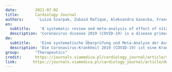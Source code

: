 ```yaml
---
date:        2021-07-02
title:       Cardiology Journal 
authors:      'Luiza Szarpak, Zubaid Rafique, Aleksandra Gasecka, Francesco Chirico, Wladyslaw Gawel, Jacek Hernik, Halla Kaminska, Krzysztof J. Filipiak, Milosz J. Jaguszewski & Lukasz Szarpak'
en:
  subtitle:    'A systematic review and meta-analysis of effect of vitamin D levels on the incidence of COVID-19'
  description: 'Coronavirus disease 2019 (COVID-19) is a disease primarily affecting the respiratory tract, however due to the nature of the pathogenesis it is able to affect the whole body. So far, no causative treatment has been found and the main strategy when dealing with COVID-19 relies on widespread vaccination programs and symptomatic treatment. Vitamin D due to its ability to modulate the immunological system has been proposed as a factor playing role in the organism response to the severe acute respiratory syndrome coronavirus 2 (SARS-CoV-2) infection. Therefore, we decided to perform this meta-analysis which aimed to establish a connection between vitamin D status and COVID-19 infection. Study was designed as a systematic review and meta-analysis. PubMed, EMBASE, Web of Science, Cochrane Collaboration Databases and Scopus electronic databases were searched for relevant studies from database inception to May 10th, 2021. Mean differences (MDs) with their 95% confidence intervals (CI) were calculated. 13 studies providing data for 14,485 participants met the inclusion criteria. Mean vitamin D levels in SARS-CoV-2 negative patients was 17.7 ± 6.9 ng/mL compared to SARS-CoV-2 positive patients 14.1 ± 8.2 ng/mL (MD = 3.93; 95% CI 2.84–5.02; I2 = 99%; p < 0.001). Low serum vitamin D levels are statistically significantly associated with the risk of COVID-19 infection. Supplementation of vitamin D especially in the deficiency risk groups is indicated.'
de: 
  subtitle:    'Eine systematische Überprüfung und Meta-Analyse der Auswirkungen des Vitamin-D-Spiegels auf das Auftreten von COVID-19'
  description: 'Die Coronavirus-Krankheit 2019 (COVID-19) ist eine Krankheit, die in erster Linie die Atemwege befällt, aufgrund der Art der Pathogenese jedoch den gesamten Körper befallen kann. Bislang wurde noch keine ursächliche Behandlung gefunden, und die Hauptstrategie im Umgang mit COVID-19 beruht auf breit angelegten Impfprogrammen und symptomatischer Behandlung. Vitamin D wurde aufgrund seiner Fähigkeit, das Immunsystem zu modulieren, als ein Faktor vorgeschlagen, der eine Rolle bei der Reaktion des Organismus auf die Infektion mit dem schweren akuten respiratorischen Syndrom Coronavirus 2 (SARS-CoV-2) spielt. Daher haben wir uns entschlossen, diese Meta-Analyse durchzuführen, um einen Zusammenhang zwischen dem Vitamin-D-Status und der COVID-19-Infektion herzustellen. Die Studie wurde als systematische Übersichtsarbeit und Meta-Analyse konzipiert. Die elektronischen Datenbanken PubMed, EMBASE, Web of Science, Cochrane Collaboration Databases und Scopus wurden nach relevanten Studien vom Beginn der Datenbank bis zum 10. Mai 2021 durchsucht. Die mittleren Unterschiede (MD) wurden mit 95 %-Konfidenzintervallen (CI) berechnet. 13 Studien mit Daten von 14.485 Teilnehmern erfüllten die Einschlusskriterien. Der durchschnittliche Vitamin-D-Spiegel bei SARS-CoV-2-negativen Patienten lag bei 17,7 ± 6,9 ng/ml im Vergleich zu SARS-CoV-2-positiven Patienten mit 14,1 ± 8,2 ng/ml (MD = 3,93; 95% CI 2,84-5,02; I2 = 99%; p < 0,001). Niedrige Serum-Vitamin-D-Spiegel sind statistisch signifikant mit dem Risiko einer COVID-19-Infektion verbunden. Eine Vitamin-D-Supplementierung ist insbesondere in den Risikogruppen mit niedrigem Vitamin-D-Spiegel angezeigt.'
group:       "Therapeutics"
credit:      https://journals.viamedica.pl/cardiology_journal/article/view/83912
link:       https://journals.viamedica.pl/cardiology_journal/article/download/CJ.a2021.0072/63394
---
```

<object data="{{ page.link }}" style='height:calc(100vh - 400px); width: 100%' type='application/pdf'></object>